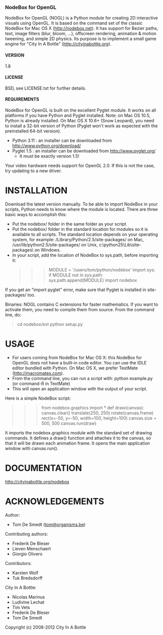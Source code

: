<!-- $theme: default -->

### NodeBox for OpenGL


NodeBox for OpenGL (NOGL) is a Python module for creating 2D interactive visuals using OpenGL. It is based on the command set of the classic NodeBox for Mac OS X (http://nodebox.net). It has support for Bezier paths, text, image filters (blur, bloom, ...), offscreen rendering, animation & motion tweening, and simple 2D physics. Its purpose is to implement a small game engine for "City In A Bottle" (http://cityinabottle.org).

#### VERSION

1.8

#### LICENSE

BSD, see LICENSE.txt for further details.

#### REQUIREMENTS

NodeBox for OpenGL is built on the excellent Pyglet module. It works on all platforms if you have Python and Pyglet installed. Note: on Mac OS 10.5, Python is already installed. On Mac OS X 10.6+ (Snow Leopard), you need to install a 32-bit version of Python (Pyglet won't work as expected with the preinstalled 64-bit version).


- Python 3.11 : an installer can be downloaded from http://www.python.org/download/
- Pyglet 1.5  : an installer can be downloaded from http://www.pyglet.org/
	- It must be exactly version 1.5!

Your video hardware needs support for OpenGL 2.0.
If this is not the case, try updating to a new driver.

INSTALLATION
============


Download the latest version manually. To be able to import NodeBox in your scripts, Python needs to know where the module is located. There are three basic ways to accomplish this:

- Put the nodebox/ folder in the same folder as your script.
- Put the nodebox/ folder in the standard location for modules so it is available to all scripts.
  The standard location depends on your operating system, for example:
  /Library/Python/2.5/site-packages/ on Mac,
  /usr/lib/python2.5/site-packages/ on Unix,
  c:\python25\Lib\site-packages\ on Windows.
- In your script, add the location of NodeBox to sys.path, before importing it:
  >>> MODULE = '/users/tom/python/nodebox'
  >>> import sys; if MODULE not in sys.path: sys.path.append(MODULE)
  >>> import nodebox

If you get an "import pyglet" error, make sure that Pyglet is installed in site-packages/ too.

Binaries:
NOGL contains C extensions for faster mathematics. If you want to activate them, you need to compile them from source. 
From the command line, do:
> cd nodebox/ext
> python setup.py

USAGE
=====

- For users coming from NodeBox for Mac OS X: this NodeBox for OpenGL does not have a built-in code editor. You can use the IDLE editor bundled with Python. On Mac OS X, we prefer TextMate (http://macromates.com).
- From the command line, you can run a script with: python example.py (or command-R in TextMate)
- This will open an application window with the output of your script.

Here is a simple NodeBox script:

>>> from nodebox.graphics import *
>>> def draw(canvas):
>>>     canvas.clear()
>>>     translate(250, 250)
>>>     rotate(canvas.frame)
>>>     rect(x=-50, y=-50, width=100, height=100)
>>> canvas.size = 500, 500
>>> canvas.run(draw)

It imports the nodebox.graphics module with the standard set of drawing commands. It defines a draw() function and attaches it to the canvas, so that it will be drawn each animation frame. It opens the main application window with canvas.run().

DOCUMENTATION
=============

http://cityinabottle.org/nodebox

ACKNOWLEDGEMENTS
================

Author: 
- Tom De Smedt (tom@organisms.be)

Contributing authors:
- Frederik De Bleser
- Lieven Menschaert
- Giorgio Olivero

Contributors:
- Karsten Wolf
- Tuk Bredsdorff

City In A Bottle:
- Nicolas Marinus
- Ludivine Lechat
- Tim Vets
- Frederik De Bleser
- Tom De Smedt

Copyright (c) 2008-2012 City In A Bottle
